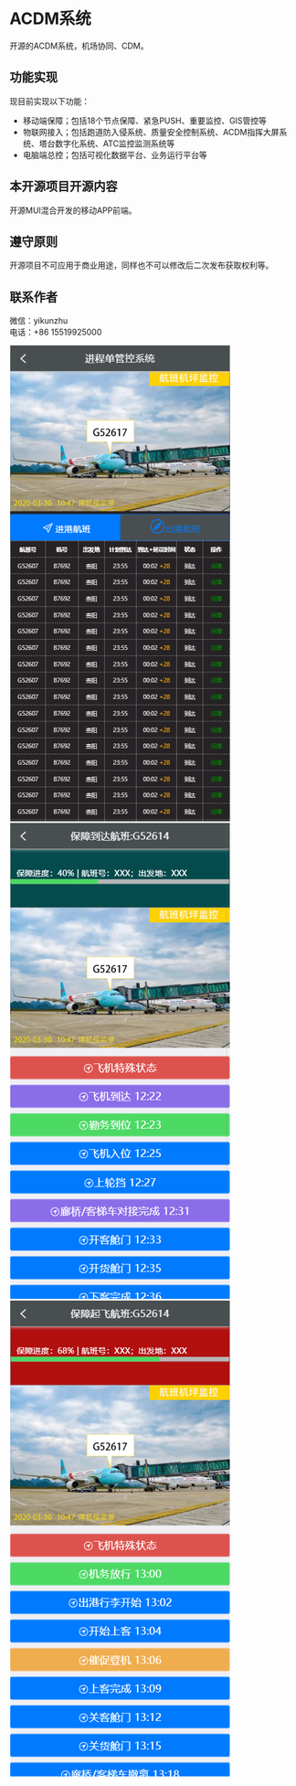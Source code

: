 # ACDM系统
  开源的ACDM系统，机场协同、CDM。  
## 功能实现
  现目前实现以下功能：  
  * 移动端保障；包括18个节点保障、紧急PUSH、重要监控、GIS管控等  
  * 物联网接入；包括跑道防入侵系统、质量安全控制系统、ACDM指挥大屏系统、塔台数字化系统、ATC监控监测系统等  
  * 电脑端总控；包括可视化数据平台、业务运行平台等
 
## 本开源项目开源内容  
   开源MUI混合开发的移动APP前端。 
## 遵守原则
   开源项目不可应用于商业用途，同样也不可以修改后二次发布获取权利等。
## 联系作者
   微信：yikunzhu  
   电话：+86 15519925000
      
  ![APP移动端1](https://raw.githubusercontent.com/yikingchu/acdm/master/rc/example/1.png)
  ![APP移动端2](https://raw.githubusercontent.com/yikingchu/acdm/master/rc/example/2.png)
  ![APP移动端3](https://raw.githubusercontent.com/yikingchu/acdm/master/rc/example/3.png)
